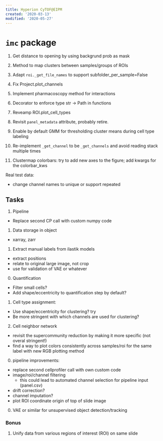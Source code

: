 ```yaml
---
title: Hyperion CyTOF@EIPM
created: '2020-03-13'
modified: '2020-05-27'
---
```


# `imc` package


1. Get distance to opening by using backgrund prob as mask
1. Method to map clusters between samples/groups of ROIs
1. Adapt `roi._get_file_names` to support subfolder_per_sample=False
2. Fix Project.plot_channels

1. Implement pharmacoscopy method for interactions
1. Decorator to enforce type str -> Path in functions
3. Reveamp ROI.plot_cell_types
3. Revisit `panel_metadata` attribute, probably retire.
3. Enable by default GMM for thresholding cluster means during cell type labeling
2. Re-implement `_get_channel` to be `_get_channels` and avoid reading stack multiple times

4. Clustermap colorbars: try to add new axes to the figure; add kwargs for the colorbar_kws

Real test data:
 - change channel names to unique or support repeated


## Tasks

1. Pipeline
  - Replace second CP call with custom numpy code


1. Data storage in object
  - xarray, zarr

1. Extract manual labels from ilastik models
  - extract positions
  - relate to original large image, not crop
  - use for validation of VAE or whatever  

0. Quantification
  - Filter small cells?
  - Add shape/eccentricity to quantification step by default?
1. Cell type assignment:
  - Use shape/eccentricity for clustering? try
  - Be more stringent with which channels are used for clustering?
2. Cell neighbor network
  - revisit the supercommunity reduction by making it more specific (not overal stringent!)
  - find a way to plot colors consistently across samples/roi for the same label with new RGB plotting method

0. pipeline improvements:
  - replace second cellprofiler call with own custom code
  - image/roi/channel filtering
    - this could lead to automated channel selection for pipeline input (panel.csv)
  - drift correction?
  - channel imputation?
  - plot ROI coordinate origin of top of slide image

0. VAE or similar for unsupervised object detection/tracking

### Bonus

1. Unify data from various regions of interest (ROI) on same slide
